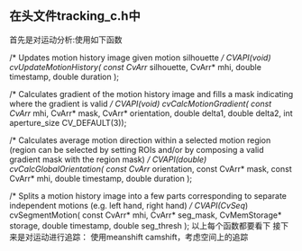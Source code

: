 ## 在头文件tracking_c.h中
首先是对运动分析:使用如下函数

/* Updates motion history image given motion silhouette */
CVAPI(void)    cvUpdateMotionHistory( const CvArr* silhouette, CvArr* mhi,
                                      double timestamp, double duration );

/* Calculates gradient of the motion history image and fills
   a mask indicating where the gradient is valid */
CVAPI(void)    cvCalcMotionGradient( const CvArr* mhi, CvArr* mask, CvArr* orientation,
                                     double delta1, double delta2,
                                     int aperture_size CV_DEFAULT(3));

/* Calculates average motion direction within a selected motion region
   (region can be selected by setting ROIs and/or by composing a valid gradient mask
   with the region mask) */
CVAPI(double)  cvCalcGlobalOrientation( const CvArr* orientation, const CvArr* mask,
                                        const CvArr* mhi, double timestamp,
                                        double duration );

/* Splits a motion history image into a few parts corresponding to separate independent motions
   (e.g. left hand, right hand) */
CVAPI(CvSeq*)  cvSegmentMotion( const CvArr* mhi, CvArr* seg_mask,
                                CvMemStorage* storage,
                                double timestamp, double seg_thresh );
以上每个函数都要看下
接下来是对运动进行追踪：
使用meanshift camshift，考虑空间上的追踪